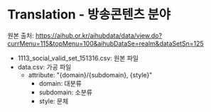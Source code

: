 # Translation - 방송콘텐츠 분야
원본 출처: https://aihub.or.kr/aihubdata/data/view.do?currMenu=115&topMenu=100&aihubDataSe=realm&dataSetSn=125

* 1113_social_valid_set_151316.csv: 원본 파일
* data.csv: 가공 파일
    * attribute: "{domain}/{subdomain}, {style}"
        * domain: 대분류
        * subdomain: 소분류
        * style: 문체